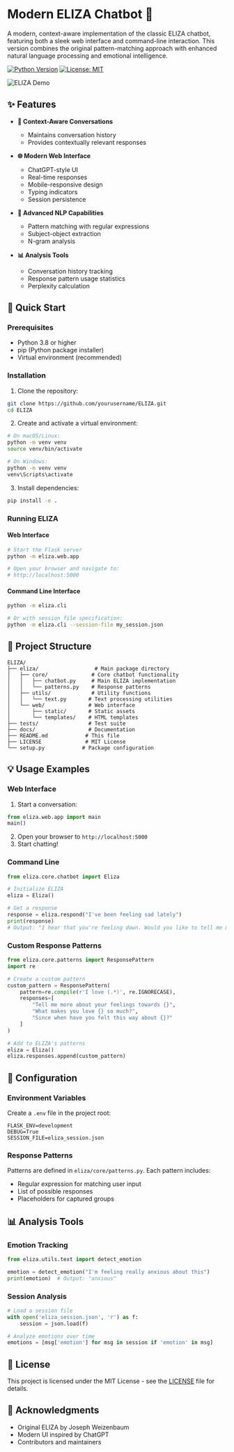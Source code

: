 # Modern ELIZA Chatbot 🤖

A modern, context-aware implementation of the classic ELIZA chatbot, featuring both a sleek web interface and command-line interaction. This version combines the original pattern-matching approach with enhanced natural language processing and emotional intelligence.

[![Python Version](https://img.shields.io/badge/python-3.8%2B-blue.svg)](https://www.python.org/downloads/)
[![License: MIT](https://img.shields.io/badge/License-MIT-yellow.svg)](https://opensource.org/licenses/MIT)

![ELIZA Demo](docs/images/eliza-demo.gif)

## ✨ Features

- **🎯 Context-Aware Conversations**
  - Maintains conversation history
  - Provides contextually relevant responses

- **🌐 Modern Web Interface**
  - ChatGPT-style UI
  - Real-time responses
  - Mobile-responsive design
  - Typing indicators
  - Session persistence

- **🧠 Advanced NLP Capabilities**
  - Pattern matching with regular expressions
  - Subject-object extraction
  - N-gram analysis

- **📊 Analysis Tools**
  - Conversation history tracking
  - Response pattern usage statistics
  - Perplexity calculation

## 🚀 Quick Start

### Prerequisites

- Python 3.8 or higher
- pip (Python package installer)
- Virtual environment (recommended)

### Installation

1. Clone the repository:
```bash
git clone https://github.com/yourusername/ELIZA.git
cd ELIZA
```

2. Create and activate a virtual environment:
```bash
# On macOS/Linux:
python -m venv venv
source venv/bin/activate

# On Windows:
python -m venv venv
venv\Scripts\activate
```

3. Install dependencies:
```bash
pip install -e .
```

### Running ELIZA

#### Web Interface
```bash
# Start the Flask server
python -m eliza.web.app

# Open your browser and navigate to:
# http://localhost:5000
```

#### Command Line Interface
```bash
python -m eliza.cli

# Or with session file specification:
python -m eliza.cli --session-file my_session.json
```

## 📁 Project Structure

```
ELIZA/
├── eliza/                  # Main package directory
│   ├── core/              # Core chatbot functionality
│   │   ├── chatbot.py     # Main ELIZA implementation
│   │   └── patterns.py    # Response patterns
│   ├── utils/             # Utility functions
│   │   └── text.py       # Text processing utilities
│   └── web/              # Web interface
│       ├── static/       # Static assets
│       └── templates/    # HTML templates
├── tests/                # Test suite
├── docs/                 # Documentation
├── README.md            # This file
├── LICENSE              # MIT License
└── setup.py            # Package configuration
```

## 💡 Usage Examples

### Web Interface

1. Start a conversation:
```python
from eliza.web.app import main
main()
```

2. Open your browser to `http://localhost:5000`
3. Start chatting!

### Command Line

```python
from eliza.core.chatbot import Eliza

# Initialize ELIZA
eliza = Eliza()

# Get a response
response = eliza.respond("I've been feeling sad lately")
print(response)
# Output: "I hear that you're feeling down. Would you like to tell me more about what's been making you feel this way?"
```

### Custom Response Patterns

```python
from eliza.core.patterns import ResponsePattern
import re

# Create a custom pattern
custom_pattern = ResponsePattern(
    pattern=re.compile(r'I love (.*)', re.IGNORECASE),
    responses=[
        "Tell me more about your feelings towards {}",
        "What makes you love {} so much?",
        "Since when have you felt this way about {}?"
    ]
)

# Add to ELIZA's patterns
eliza = Eliza()
eliza.responses.append(custom_pattern)
```

## 🔧 Configuration

### Environment Variables

Create a `.env` file in the project root:
```env
FLASK_ENV=development
DEBUG=True
SESSION_FILE=eliza_session.json
```

### Response Patterns

Patterns are defined in `eliza/core/patterns.py`. Each pattern includes:
- Regular expression for matching user input
- List of possible responses
- Placeholders for captured groups

## 📊 Analysis Tools

### Emotion Tracking

```python
from eliza.utils.text import detect_emotion

emotion = detect_emotion("I'm feeling really anxious about this")
print(emotion)  # Output: "anxious"
```

### Session Analysis

```python
# Load a session file
with open('eliza_session.json', 'r') as f:
    session = json.load(f)

# Analyze emotions over time
emotions = [msg['emotion'] for msg in session if 'emotion' in msg]
```


## 📝 License

This project is licensed under the MIT License - see the [LICENSE](LICENSE) file for details.

## 🙏 Acknowledgments

- Original ELIZA by Joseph Weizenbaum
- Modern UI inspired by ChatGPT
- Contributors and maintainers

